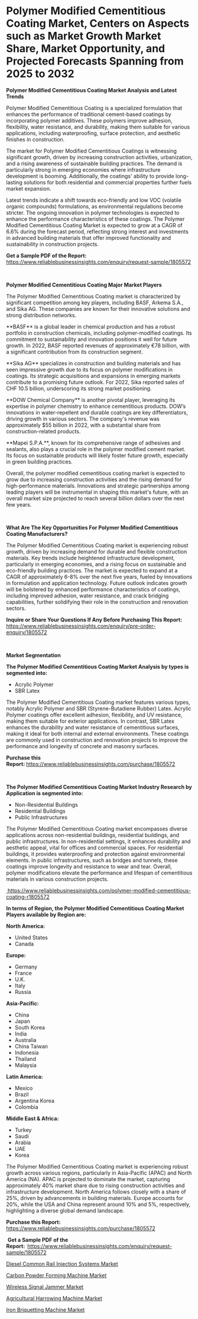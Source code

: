 <p><h1>Polymer Modified Cementitious Coating Market, Centers on Aspects such as Market Growth Market Share, Market Opportunity, and Projected Forecasts Spanning from 2025 to 2032</h1></p><p><strong>Polymer Modified Cementitious Coating Market Analysis and Latest Trends</strong></p>
<p><p>Polymer Modified Cementitious Coating is a specialized formulation that enhances the performance of traditional cement-based coatings by incorporating polymer additives. These polymers improve adhesion, flexibility, water resistance, and durability, making them suitable for various applications, including waterproofing, surface protection, and aesthetic finishes in construction. </p><p>The market for Polymer Modified Cementitious Coatings is witnessing significant growth, driven by increasing construction activities, urbanization, and a rising awareness of sustainable building practices. The demand is particularly strong in emerging economies where infrastructure development is booming. Additionally, the coatings' ability to provide long-lasting solutions for both residential and commercial properties further fuels market expansion.</p><p>Latest trends indicate a shift towards eco-friendly and low VOC (volatile organic compounds) formulations, as environmental regulations become stricter. The ongoing innovation in polymer technologies is expected to enhance the performance characteristics of these coatings. The Polymer Modified Cementitious Coating Market is expected to grow at a CAGR of 6.6% during the forecast period, reflecting strong interest and investments in advanced building materials that offer improved functionality and sustainability in construction projects.</p></p>
<p><strong>Get a Sample PDF of the Report:&nbsp;</strong> <a href="https://www.reliablebusinessinsights.com/enquiry/request-sample/1805572?utm_campaign=3048&utm_medium=2&utm_source=Github&utm_content=ia&utm_term=02042025&utm_id=polymer-modified-cementitious-coating">https://www.reliablebusinessinsights.com/enquiry/request-sample/1805572</a></p>
<p>&nbsp;</p>
<p><strong>Polymer Modified Cementitious Coating Major Market Players</strong></p>
<p><p>The Polymer Modified Cementitious Coating market is characterized by significant competition among key players, including BASF, Arkema S.A., and Sika AG. These companies are known for their innovative solutions and strong distribution networks.</p><p>**BASF** is a global leader in chemical production and has a robust portfolio in construction chemicals, including polymer-modified coatings. Its commitment to sustainability and innovation positions it well for future growth. In 2022, BASF reported revenues of approximately €78 billion, with a significant contribution from its construction segment.</p><p>**Sika AG** specializes in construction and building materials and has seen impressive growth due to its focus on polymer modifications in coatings. Its strategic acquisitions and expansions in emerging markets contribute to a promising future outlook. For 2022, Sika reported sales of CHF 10.5 billion, underscoring its strong market positioning.</p><p>**DOW Chemical Company** is another pivotal player, leveraging its expertise in polymer chemistry to enhance cementitious products. DOW’s innovations in water-repellent and durable coatings are key differentiators, driving growth in various sectors. The company's revenue was approximately $55 billion in 2022, with a substantial share from construction-related products.</p><p>**Mapei S.P.A.**, known for its comprehensive range of adhesives and sealants, also plays a crucial role in the polymer modified cement market. Its focus on sustainable products will likely foster future growth, especially in green building practices.</p><p>Overall, the polymer modified cementitious coating market is expected to grow due to increasing construction activities and the rising demand for high-performance materials. Innovations and strategic partnerships among leading players will be instrumental in shaping this market's future, with an overall market size projected to reach several billion dollars over the next few years.</p></p>
<p>&nbsp;</p>
<p><strong>What Are The Key Opportunities For Polymer Modified Cementitious Coating Manufacturers?</strong></p>
<p><p>The Polymer Modified Cementitious Coating market is experiencing robust growth, driven by increasing demand for durable and flexible construction materials. Key trends include heightened infrastructure development, particularly in emerging economies, and a rising focus on sustainable and eco-friendly building practices. The market is expected to expand at a CAGR of approximately 6-8% over the next five years, fueled by innovations in formulation and application technology. Future outlook indicates growth will be bolstered by enhanced performance characteristics of coatings, including improved adhesion, water resistance, and crack bridging capabilities, further solidifying their role in the construction and renovation sectors.</p></p>
<p><strong>Inquire or Share Your Questions If Any Before Purchasing This Report:</strong> <a href="https://www.reliablebusinessinsights.com/enquiry/pre-order-enquiry/1805572?utm_campaign=3048&utm_medium=2&utm_source=Github&utm_content=ia&utm_term=02042025&utm_id=polymer-modified-cementitious-coating">https://www.reliablebusinessinsights.com/enquiry/pre-order-enquiry/1805572</a></p>
<p>&nbsp;</p>
<p><strong>Market Segmentation</strong></p>
<p><strong>The Polymer Modified Cementitious Coating Market Analysis by types is segmented into:</strong></p>
<p><ul><li>Acrylic Polymer</li><li>SBR Latex</li></ul></p>
<p><p>The Polymer Modified Cementitious Coating market features various types, notably Acrylic Polymer and SBR (Styrene-Butadiene Rubber) Latex. Acrylic Polymer coatings offer excellent adhesion, flexibility, and UV resistance, making them suitable for exterior applications. In contrast, SBR Latex enhances the durability and water resistance of cementitious surfaces, making it ideal for both internal and external environments. These coatings are commonly used in construction and renovation projects to improve the performance and longevity of concrete and masonry surfaces.</p></p>
<p><strong>Purchase this Report:&nbsp;</strong><a href="https://www.reliablebusinessinsights.com/purchase/1805572?utm_campaign=3048&utm_medium=2&utm_source=Github&utm_content=ia&utm_term=02042025&utm_id=polymer-modified-cementitious-coating">https://www.reliablebusinessinsights.com/purchase/1805572</a></p>
<p>&nbsp;</p>
<p><strong>The Polymer Modified Cementitious Coating Market Industry Research by Application is segmented into:</strong></p>
<p><ul><li>Non-Residential Buildings</li><li>Residential Buildings</li><li>Public Infrastructures</li></ul></p>
<p><p>The Polymer Modified Cementitious Coating market encompasses diverse applications across non-residential buildings, residential buildings, and public infrastructures. In non-residential settings, it enhances durability and aesthetic appeal, vital for offices and commercial spaces. For residential buildings, it provides waterproofing and protection against environmental elements. In public infrastructures, such as bridges and tunnels, these coatings improve longevity and resistance to wear and tear. Overall, polymer modifications elevate the performance and lifespan of cementitious materials in various construction projects.</p></p>
<p><a href="https://www.reliablebusinessinsights.com/polymer-modified-cementitious-coating-r1805572?utm_campaign=3048&utm_medium=2&utm_source=Github&utm_content=ia&utm_term=02042025&utm_id=polymer-modified-cementitious-coating">&nbsp;https://www.reliablebusinessinsights.com/polymer-modified-cementitious-coating-r1805572</a></p>
<p><strong>In terms of Region, the Polymer Modified Cementitious Coating Market Players available by Region are:</strong></p>
<p>
    <p> <strong> North America: </strong>
        <ul>
            <li>United States</li>
            <li>Canada</li>
        </ul>
        </p> 
    <p> <strong> Europe: </strong>
        <ul>
            <li>Germany</li>
            <li>France</li>
            <li>U.K.</li>
            <li>Italy</li>
            <li>Russia</li>
        </ul>
        </p> 
    <p> <strong> Asia-Pacific: </strong>
        <ul>
            <li>China</li>
            <li>Japan</li>
            <li>South Korea</li>
            <li>India</li>
            <li>Australia</li>
            <li>China Taiwan</li>
            <li>Indonesia</li>
            <li>Thailand</li>
            <li>Malaysia</li>
        </ul>
        </p> 
    <p> <strong> Latin America: </strong>
        <ul>
            <li>Mexico</li>
            <li>Brazil</li>
            <li>Argentina Korea</li>
            <li>Colombia</li>
        </ul>
        </p> 
    <p> <strong> Middle East & Africa: </strong>
        <ul>
            <li>Turkey</li>
            <li>Saudi</li>
            <li>Arabia</li>
            <li>UAE</li>
            <li>Korea</li>
        </ul>
    </p>
    </p>
<p><p>The Polymer Modified Cementitious Coating market is experiencing robust growth across various regions, particularly in Asia-Pacific (APAC) and North America (NA). APAC is projected to dominate the market, capturing approximately 40% market share due to rising construction activities and infrastructure development. North America follows closely with a share of 25%, driven by advancements in building materials. Europe accounts for 20%, while the USA and China represent around 10% and 5%, respectively, highlighting a diverse global demand landscape.</p></p>
<p><strong>Purchase this Report: </strong><a href="https://www.reliablebusinessinsights.com/purchase/1805572?utm_campaign=3048&utm_medium=2&utm_source=Github&utm_content=ia&utm_term=02042025&utm_id=polymer-modified-cementitious-coating">https://www.reliablebusinessinsights.com/purchase/1805572</a></p>
<p>&nbsp;<strong>Get a Sample PDF of the Report:&nbsp;&nbsp;</strong><a href="https://www.reliablebusinessinsights.com/enquiry/request-sample/1805572?utm_campaign=3048&utm_medium=2&utm_source=Github&utm_content=ia&utm_term=02042025&utm_id=polymer-modified-cementitious-coating">https://www.reliablebusinessinsights.com/enquiry/request-sample/1805572</a></p>
<p><strong></strong></p>
<p><p><a href="https://www.linkedin.com/pulse/why-diesel-common-rail-injection-systems-market-rise-exploring-ckwbe?utm_campaign=3048&utm_medium=2&utm_source=Github&utm_content=ia&utm_term=02042025&utm_id=polymer-modified-cementitious-coating">Diesel Common Rail Injection Systems Market</a></p><p><a href="https://www.linkedin.com/pulse/detailed-carbon-powder-forming-machine-market-trend-analysis-udmkc?utm_campaign=3048&utm_medium=2&utm_source=Github&utm_content=ia&utm_term=02042025&utm_id=polymer-modified-cementitious-coating">Carbon Powder Forming Machine Market</a></p><p><a href="https://www.linkedin.com/pulse/industry-analysis-technological-advancements-wireless-signal-jammer-i3wwe?utm_campaign=3048&utm_medium=2&utm_source=Github&utm_content=ia&utm_term=02042025&utm_id=polymer-modified-cementitious-coating">Wireless Signal Jammer Market</a></p><p><a href="https://www.linkedin.com/pulse/agricultural-harrowing-machine-market-size-share-analysis-dthoe?utm_campaign=3048&utm_medium=2&utm_source=Github&utm_content=ia&utm_term=02042025&utm_id=polymer-modified-cementitious-coating">Agricultural Harrowing Machine Market</a></p><p><a href="https://www.linkedin.com/pulse/study-iron-briquetting-machine-market-projectinga-cagrof-74-dnfmc?utm_campaign=3048&utm_medium=2&utm_source=Github&utm_content=ia&utm_term=02042025&utm_id=polymer-modified-cementitious-coating">Iron Briquetting Machine Market</a></p></p>